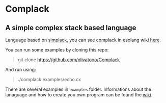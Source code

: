# Complack
## A simple complex stack based language


Language based on  [simplack](https://esolangs.org/wiki/Simplack), you can see complack in esolang wiki [here](https://esolangs.org/wiki/Complack).


You can run some examples by cloning this repo:

>  git clone https://github.com/olivatooo/Complack

And run using:

> ./complack examples/echo.cx


There are several examples in `examples` folder. Informations about the lanaguage and how to create you own program can be found the [wiki](https://esolangs.org/wiki/Complack).
